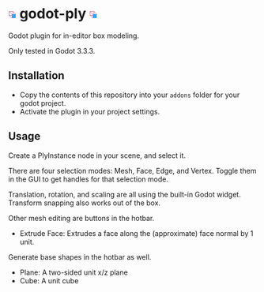 # ![icon](./icon.png) godot-ply ![icon](./icon.png)
Godot plugin for in-editor box modeling.

Only tested in Godot 3.3.3.

## Installation
- Copy the contents of this repository into your `addons` folder for your godot project.
- Activate the plugin in your project settings.

## Usage
Create a PlyInstance node in your scene, and select it.

There are four selection modes: Mesh, Face, Edge, and Vertex.
Toggle them in the GUI to get handles for that selection mode.

Translation, rotation, and scaling are all using the built-in Godot widget. Transform snapping also works out of the box.

Other mesh editing are buttons in the hotbar.
- Extrude Face: Extrudes a face along the (approximate) face normal by 1 unit.

Generate base shapes in the hotbar as well.
- Plane: A two-sided unit x/z plane
- Cube: A unit cube
